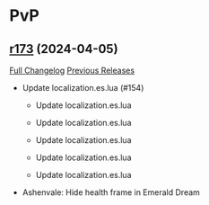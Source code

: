 # <DBM Mod> PvP

## [r173](https://github.com/DeadlyBossMods/DBM-PvP/tree/r173) (2024-04-05)
[Full Changelog](https://github.com/DeadlyBossMods/DBM-PvP/compare/r172...r173) [Previous Releases](https://github.com/DeadlyBossMods/DBM-PvP/releases)

- Update localization.es.lua (#154)  
    * Update localization.es.lua  
    * Update localization.es.lua  
    * Update localization.es.lua  
    * Update localization.es.lua  
    * Update localization.es.lua  
- Ashenvale: Hide health frame in Emerald Dream  
